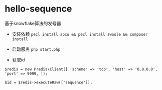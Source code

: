 # hello-sequence
基于snowflake算法的发号器

- 安装依赖
`pecl install apcu && pecl install swoole && composer install`

- 启动服务
`php start.php`

- 获取id

`
$redis = new Predis\Client([
    'scheme' => 'tcp',
    'host' => '0.0.0.0',
    'port' => 9999,
]);
`

`
$id = $redis->executeRaw(['sequence']);
`
